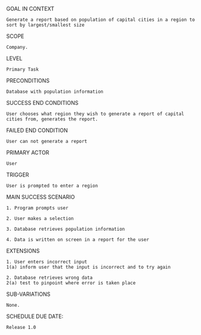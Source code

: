 GOAL IN CONTEXT

	Generate a report based on population of capital cities in a region to sort by largest/smallest size

SCOPE

	Company.

LEVEL

	Primary Task

PRECONDITIONS

	Database with population information

SUCCESS END CONDITIONS

	User chooses what region they wish to generate a report of capital cities from, generates the report.

FAILED END CONDITION

	User can not generate a report

PRIMARY ACTOR

	User

TRIGGER

	User is prompted to enter a region

MAIN SUCCESS SCENARIO

	1. Program prompts user

	2. User makes a selection

	3. Database retrieves population information

	4. Data is written on screen in a report for the user

EXTENSIONS

	1. User enters incorrect input
	1(a) inform user that the input is incorrect and to try again

	2. Database retrieves wrong data
	2(a) test to pinpoint where error is taken place

SUB-VARIATIONS

	None.

SCHEDULE DUE DATE:

	Release 1.0

